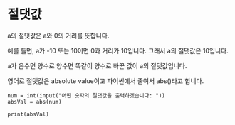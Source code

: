 # 절댓값

a의 절댓값은 a와 0의 거리를 뜻합니다.

예를 들면, a가 -10 또는 10이면 0과 거리가 10입니다. 그래서 a의 절댓값은 10입니다.

a가 음수면 양수로 양수면 똑같이 양수로 바꾼 값이 a의 절댓값입니다.

영어로 절댓값은 absolute value이고 파이썬에서 줄여서 abs()라고 합니다.

```
num = int(input("어떤 숫자의 절댓값을 출력하겠습니다: "))
absVal = abs(num)

print(absVal)
```
